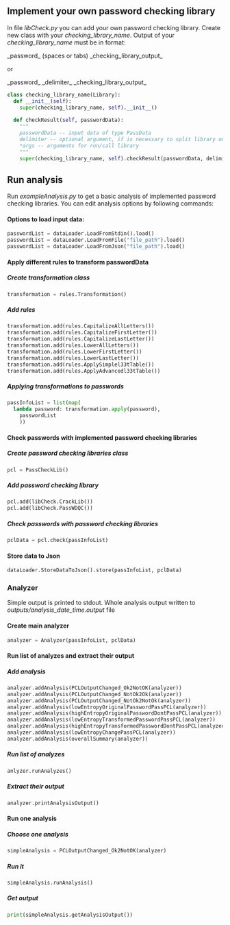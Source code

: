 ## Implement your own password checking library

In file *libCheck.py* you can add your own password checking library.
Create new class with your *checking_library_name*.
Output of your *checking_library_name* must be in format:

\_password\_ (spaces or tabs) \_checking_library_output\_

or

\_password\_ \_delimiter\_ \_checking_library_output\_

```python
class checking_library_name(Library):
  def __init__(self):
    super(checking_library_name, self).__init__()
    
  def checkResult(self, passwordData):
    """
    passwordData -- input data of type PassData
    delimiter -- optional argument, if is necessary to split library output
    *args -- arguments for run/call library
    """
    super(checking_library_name, self).checkResult(passwordData, delimiter, *args)
```



## Run analysis

Run *exampleAnalysis.py* to get a basic analysis of implemented password checking libraries.
You can edit analysis options by following commands:

#### Options to load input data:

```python
passwordList = dataLoader.LoadFromStdin().load()
passwordList = dataLoader.LoadFromFile("file_path").load()
passwordList = dataLoader.LoadFromJson("file_path").load()
```

#### Apply different rules to transform passwordData
##### Create transformation class
```python
transformation = rules.Transformation()
```
##### Add rules
```python
transformation.add(rules.CapitalizeAllLetters())
transformation.add(rules.CapitalizeFirstLetter())
transformation.add(rules.CapitalizeLastLetter())
transformation.add(rules.LowerAllLetters())
transformation.add(rules.LowerFirstLetter())
transformation.add(rules.LowerLastLetter())
transformation.add(rules.ApplySimplel33tTable())
transformation.add(rules.ApplyAdvancedl33tTable())
```
##### Applying transformations to passwords
```python
passInfoList = list(map(
  lambda password: transformation.apply(password),
	passwordList
	))
```

#### Check passwords with implemented password checking libraries
##### Create password checking libraries class
```python
pcl = PassCheckLib()
```
##### Add password checking library
```python
pcl.add(libCheck.CrackLib())
pcl.add(libCheck.PassWDQC())
```
##### Check passwords with password checking libraries
```python
pclData = pcl.check(passInfoList)
```

#### Store data to Json
```python
dataLoader.StoreDataToJson().store(passInfoList, pclData)
```

### Analyzer
Simple output is printed to stdout. Whole analysis output written to *outputs/analysis_date_time.output* file
#### Create main analyzer
```python
analyzer = Analyzer(passInfoList, pclData)
```
#### Run list of analyzes and extract their output
##### Add analysis
```python
analyzer.addAnalysis(PCLOutputChanged_Ok2NotOK(analyzer))
analyzer.addAnalysis(PCLOutputChanged_NotOk2Ok(analyzer))
analyzer.addAnalysis(PCLOutputChanged_NotOk2NotOk(analyzer))
analyzer.addAnalysis(lowEntropyOriginalPasswordPassPCL(analyzer))
analyzer.addAnalysis(highEntropyOriginalPasswordDontPassPCL(analyzer))
analyzer.addAnalysis(lowEntropyTransformedPasswordPassPCL(analyzer))
analyzer.addAnalysis(highEntropyTransformedPasswordDontPassPCL(analyzer))
analyzer.addAnalysis(lowEntropyChangePassPCL(analyzer))
analyzer.addAnalysis(overallSummary(analyzer))
```
##### Run list of analyzes
```python
anlyzer.runAnalyzes()
```
##### Extract their output
```python
analyzer.printAnalysisOutput()
```

#### Run one analysis
##### Choose one analysis
```python
simpleAnalysis = PCLOutputChanged_Ok2NotOK(analyzer)
```
##### Run it
```python
simpleAnalysis.runAnalysis()
```
##### Get output
```python
print(simpleAnalysis.getAnalysisOutput())
```
